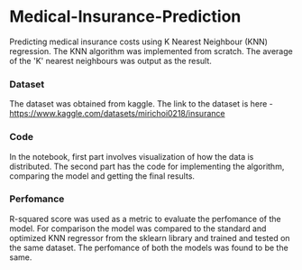 # Medical-Insurance-Prediction
Predicting medical insurance costs using K Nearest Neighbour (KNN) regression. The KNN algorithm was implemented from scratch. The average of the 'K' nearest neighbours was output as the result. 

### Dataset 
The dataset was obtained from kaggle. The link to the dataset is here - https://www.kaggle.com/datasets/mirichoi0218/insurance

### Code
In the notebook, first part involves visualization of how the data is distributed. The second part has the code for implementing the algorithm, comparing the model and getting the final results.

### Perfomance 
R-squared score was used as a metric to evaluate the perfomance of the model. For comparison the model was compared to the standard and optimized KNN regressor from the sklearn library and trained and tested on the same dataset. The perfomance of both the models was found to be the same. 

